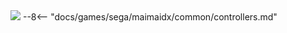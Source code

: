<img class="header-logo" src="/img/sega/maimaidx/circle/logo.webp">
--8<-- "docs/games/sega/maimaidx/common/controllers.md"